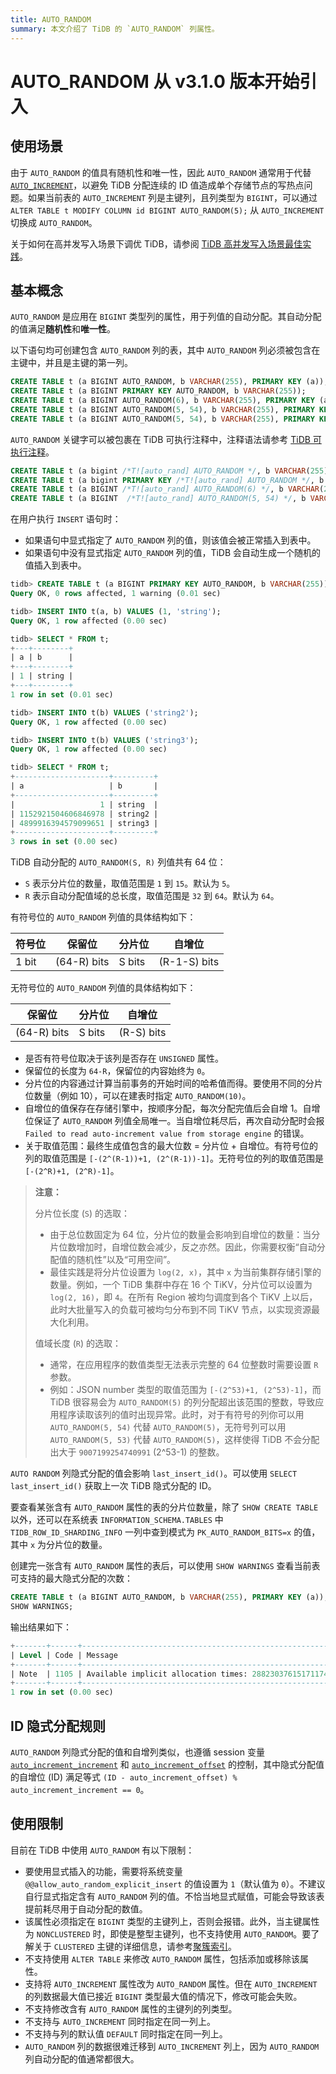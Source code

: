 ```yaml
---
title: AUTO_RANDOM
summary: 本文介绍了 TiDB 的 `AUTO_RANDOM` 列属性。
---
```


# AUTO_RANDOM <span class="version-mark">从 v3.1.0 版本开始引入</span>

## 使用场景

由于 `AUTO_RANDOM` 的值具有随机性和唯一性，因此 `AUTO_RANDOM` 通常用于代替 [`AUTO_INCREMENT`](/auto-increment.md)，以避免 TiDB 分配连续的 ID 值造成单个存储节点的写热点问题。如果当前表的 `AUTO_INCREMENT` 列是主键列，且列类型为 `BIGINT`，可以通过 `ALTER TABLE t MODIFY COLUMN id BIGINT AUTO_RANDOM(5);` 从 `AUTO_INCREMENT` 切换成 `AUTO_RANDOM`。

关于如何在高并发写入场景下调优 TiDB，请参阅 [TiDB 高并发写入场景最佳实践](/best-practices/high-concurrency-best-practices.md)。

## 基本概念

`AUTO_RANDOM` 是应用在 `BIGINT` 类型列的属性，用于列值的自动分配。其自动分配的值满足**随机性**和**唯一性**。

以下语句均可创建包含 `AUTO_RANDOM` 列的表，其中 `AUTO_RANDOM` 列必须被包含在主键中，并且是主键的第一列。

```sql
CREATE TABLE t (a BIGINT AUTO_RANDOM, b VARCHAR(255), PRIMARY KEY (a));
CREATE TABLE t (a BIGINT PRIMARY KEY AUTO_RANDOM, b VARCHAR(255));
CREATE TABLE t (a BIGINT AUTO_RANDOM(6), b VARCHAR(255), PRIMARY KEY (a));
CREATE TABLE t (a BIGINT AUTO_RANDOM(5, 54), b VARCHAR(255), PRIMARY KEY (a));
CREATE TABLE t (a BIGINT AUTO_RANDOM(5, 54), b VARCHAR(255), PRIMARY KEY (a, b));
```

`AUTO_RANDOM` 关键字可以被包裹在 TiDB 可执行注释中，注释语法请参考 [TiDB 可执行注释](/comment-syntax.md#tidb-可执行的注释语法)。

```sql
CREATE TABLE t (a bigint /*T![auto_rand] AUTO_RANDOM */, b VARCHAR(255), PRIMARY KEY (a));
CREATE TABLE t (a bigint PRIMARY KEY /*T![auto_rand] AUTO_RANDOM */, b VARCHAR(255));
CREATE TABLE t (a BIGINT /*T![auto_rand] AUTO_RANDOM(6) */, b VARCHAR(255), PRIMARY KEY (a));
CREATE TABLE t (a BIGINT  /*T![auto_rand] AUTO_RANDOM(5, 54) */, b VARCHAR(255), PRIMARY KEY (a));
```

在用户执行 `INSERT` 语句时：

- 如果语句中显式指定了 `AUTO_RANDOM` 列的值，则该值会被正常插入到表中。
- 如果语句中没有显式指定 `AUTO_RANDOM` 列的值，TiDB 会自动生成一个随机的值插入到表中。

```sql
tidb> CREATE TABLE t (a BIGINT PRIMARY KEY AUTO_RANDOM, b VARCHAR(255));
Query OK, 0 rows affected, 1 warning (0.01 sec)

tidb> INSERT INTO t(a, b) VALUES (1, 'string');
Query OK, 1 row affected (0.00 sec)

tidb> SELECT * FROM t;
+---+--------+
| a | b      |
+---+--------+
| 1 | string |
+---+--------+
1 row in set (0.01 sec)

tidb> INSERT INTO t(b) VALUES ('string2');
Query OK, 1 row affected (0.00 sec)

tidb> INSERT INTO t(b) VALUES ('string3');
Query OK, 1 row affected (0.00 sec)

tidb> SELECT * FROM t;
+---------------------+---------+
| a                   | b       |
+---------------------+---------+
|                   1 | string  |
| 1152921504606846978 | string2 |
| 4899916394579099651 | string3 |
+---------------------+---------+
3 rows in set (0.00 sec)
```

TiDB 自动分配的 `AUTO_RANDOM(S, R)` 列值共有 64 位：

- `S` 表示分片位的数量，取值范围是 `1` 到 `15`。默认为 `5`。
- `R` 表示自动分配值域的总长度，取值范围是 `32` 到 `64`。默认为 `64`。

有符号位的 `AUTO_RANDOM` 列值的具体结构如下：

| 符号位 | 保留位      | 分片位 | 自增位       |
|--------|-------------|--------|--------------|
| 1 bit  | (64-R) bits | S bits | (R-1-S) bits |

无符号位的 `AUTO_RANDOM` 列值的具体结构如下：

| 保留位      | 分片位 | 自增位     |
|-------------|--------|------------|
| (64-R) bits | S bits | (R-S) bits |

- 是否有符号位取决于该列是否存在 `UNSIGNED` 属性。
- 保留位的长度为 `64-R`，保留位的内容始终为 `0`。
- 分片位的内容通过计算当前事务的开始时间的哈希值而得。要使用不同的分片位数量（例如 10），可以在建表时指定 `AUTO_RANDOM(10)`。
- 自增位的值保存在存储引擎中，按顺序分配，每次分配完值后会自增 1。自增位保证了 `AUTO_RANDOM` 列值全局唯一。当自增位耗尽后，再次自动分配时会报 `Failed to read auto-increment value from storage engine` 的错误。
- 关于取值范围：最终生成值包含的最大位数 = 分片位 + 自增位。有符号位的列的取值范围是 `[-(2^(R-1))+1, (2^(R-1))-1]`。无符号位的列的取值范围是 `[-(2^R)+1, (2^R)-1]`。

> **注意：**
>
> 分片位长度 (`S`) 的选取：
>
> - 由于总位数固定为 64 位，分片位的数量会影响到自增位的数量：当分片位数增加时，自增位数会减少，反之亦然。因此，你需要权衡“自动分配值的随机性”以及“可用空间”。
> - 最佳实践是将分片位设置为 `log(2, x)`，其中 `x` 为当前集群存储引擎的数量。例如，一个 TiDB 集群中存在 16 个 TiKV，分片位可以设置为 `log(2, 16)`，即 `4`。在所有 Region 被均匀调度到各个 TiKV 上以后，此时大批量写入的负载可被均匀分布到不同 TiKV 节点，以实现资源最大化利用。
>
> 值域长度 (`R`) 的选取：
>
> - 通常，在应用程序的数值类型无法表示完整的 64 位整数时需要设置 `R` 参数。
> - 例如：JSON number 类型的取值范围为 `[-(2^53)+1, (2^53)-1]`，而 TiDB 很容易会为 `AUTO_RANDOM(5)` 的列分配超出该范围的整数，导致应用程序读取该列的值时出现异常。此时，对于有符号的列你可以用 `AUTO_RANDOM(5, 54)` 代替 `AUTO_RANDOM(5)`，无符号列可以用 `AUTO_RANDOM(5, 53)` 代替 `AUTO_RANDOM(5)`，这样使得 TiDB 不会分配出大于 `9007199254740991` (2^53-1) 的整数。

`AUTO RANDOM` 列隐式分配的值会影响 `last_insert_id()`。可以使用 `SELECT last_insert_id()` 获取上一次 TiDB 隐式分配的 ID。

要查看某张含有 `AUTO_RANDOM` 属性的表的分片位数量，除了 `SHOW CREATE TABLE` 以外，还可以在系统表 `INFORMATION_SCHEMA.TABLES` 中 `TIDB_ROW_ID_SHARDING_INFO` 一列中查到模式为 `PK_AUTO_RANDOM_BITS=x` 的值，其中 `x` 为分片位的数量。

创建完一张含有 `AUTO_RANDOM` 属性的表后，可以使用 `SHOW WARNINGS` 查看当前表可支持的最大隐式分配的次数：

```sql
CREATE TABLE t (a BIGINT AUTO_RANDOM, b VARCHAR(255), PRIMARY KEY (a));
SHOW WARNINGS;
```

输出结果如下：

```sql
+-------+------+---------------------------------------------------------+
| Level | Code | Message                                                 |
+-------+------+---------------------------------------------------------+
| Note  | 1105 | Available implicit allocation times: 288230376151711743 |
+-------+------+---------------------------------------------------------+
1 row in set (0.00 sec)
```

## ID 隐式分配规则

`AUTO_RANDOM` 列隐式分配的值和自增列类似，也遵循 session 变量 [`auto_increment_increment`](/system-variables.md#auto_increment_increment) 和 [`auto_increment_offset`](/system-variables.md#auto_increment_offset) 的控制，其中隐式分配值的自增位 (ID) 满足等式 `(ID - auto_increment_offset) % auto_increment_increment == 0`。

## 使用限制

目前在 TiDB 中使用 `AUTO_RANDOM` 有以下限制：

- 要使用显式插入的功能，需要将系统变量 `@@allow_auto_random_explicit_insert` 的值设置为 `1`（默认值为 `0`）。不建议自行显式指定含有 `AUTO_RANDOM` 列的值。不恰当地显式赋值，可能会导致该表提前耗尽用于自动分配的数值。
- 该属性必须指定在 `BIGINT` 类型的主键列上，否则会报错。此外，当主键属性为 `NONCLUSTERED` 时，即使是整型主键列，也不支持使用 `AUTO_RANDOM`。要了解关于 `CLUSTERED` 主键的详细信息，请参考[聚簇索引](/clustered-indexes.md)。
- 不支持使用 `ALTER TABLE` 来修改 `AUTO_RANDOM` 属性，包括添加或移除该属性。
- 支持将 `AUTO_INCREMENT` 属性改为 `AUTO_RANDOM` 属性。但在 `AUTO_INCREMENT` 的列数据最大值已接近 `BIGINT` 类型最大值的情况下，修改可能会失败。
- 不支持修改含有 `AUTO_RANDOM` 属性的主键列的列类型。
- 不支持与 `AUTO_INCREMENT` 同时指定在同一列上。
- 不支持与列的默认值 `DEFAULT` 同时指定在同一列上。
- `AUTO_RANDOM` 列的数据很难迁移到 `AUTO_INCREMENT` 列上，因为 `AUTO_RANDOM` 列自动分配的值通常都很大。
